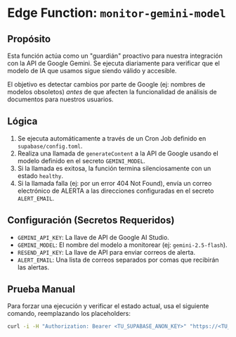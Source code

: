 # Edge Function: `monitor-gemini-model`

## Propósito

Esta función actúa como un "guardián" proactivo para nuestra integración con la API de Google Gemini. Se ejecuta diariamente para verificar que el modelo de IA que usamos sigue siendo válido y accesible.

El objetivo es detectar cambios por parte de Google (ej: nombres de modelos obsoletos) *antes* de que afecten la funcionalidad de análisis de documentos para nuestros usuarios.

## Lógica

1.  Se ejecuta automáticamente a través de un Cron Job definido en `supabase/config.toml`.
2.  Realiza una llamada de `generateContent` a la API de Google usando el modelo definido en el secreto `GEMINI_MODEL`.
3.  Si la llamada es exitosa, la función termina silenciosamente con un estado `healthy`.
4.  Si la llamada falla (ej: por un error 404 Not Found), envía un correo electrónico de ALERTA a las direcciones configuradas en el secreto `ALERT_EMAIL`.

## Configuración (Secretos Requeridos)

- `GEMINI_API_KEY`: La llave de API de Google AI Studio.
- `GEMINI_MODEL`: El nombre del modelo a monitorear (ej: `gemini-2.5-flash`).
- `RESEND_API_KEY`: La llave de API para enviar correos de alerta.
- `ALERT_EMAIL`: Una lista de correos separados por comas que recibirán las alertas.

## Prueba Manual

Para forzar una ejecución y verificar el estado actual, usa el siguiente comando, reemplazando los placeholders:

```bash
curl -i -H "Authorization: Bearer <TU_SUPABASE_ANON_KEY>" "https://<TU_PROYECTO_REF>.supabase.co/functions/v1/monitor-gemini-model"
```
